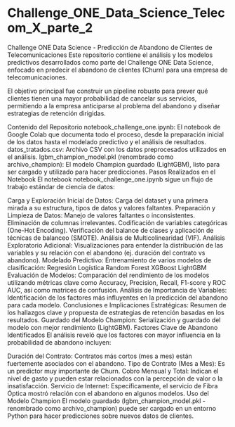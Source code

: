 # Challenge_ONE_Data_Science_Telecom_X_parte_2

Challenge ONE Data Science - Predicción de Abandono de Clientes de Telecomunicaciones
Este repositorio contiene el análisis y los modelos predictivos desarrollados como parte del Challenge ONE Data Science, enfocado en predecir el abandono de clientes (Churn) para una empresa de telecomunicaciones.

El objetivo principal fue construir un pipeline robusto para prever qué clientes tienen una mayor probabilidad de cancelar sus servicios, permitiendo a la empresa anticiparse al problema del abandono y diseñar estrategias de retención dirigidas.

Contenido del Repositorio
notebook_challenge_one.ipynb: El notebook de Google Colab que documenta todo el proceso, desde la preparación inicial de los datos hasta el modelado predictivo y el análisis de resultados.
datos_tratados.csv: Archivo CSV con los datos preprocesados utilizados en el análisis.
lgbm_champion_model.pkl (renombrado como archivo_champion): El modelo Champion guardado (LightGBM), listo para ser cargado y utilizado para hacer predicciones.
Pasos Realizados en el Notebook
El notebook notebook_challenge_one.ipynb sigue un flujo de trabajo estándar de ciencia de datos:

Carga y Exploración Inicial de Datos: Carga del dataset y una primera mirada a su estructura, tipos de datos y valores faltantes.
Preparación y Limpieza de Datos:
Manejo de valores faltantes o inconsistentes.
Eliminación de columnas irrelevantes.
Codificación de variables categóricas (One-Hot Encoding).
Verificación del balance de clases y aplicación de técnicas de balanceo (SMOTE).
Análisis de Multicolinearidad (VIF).
Análisis Exploratorio Adicional: Visualizaciones para entender la distribución de las variables y su relación con el abandono (ej. duración del contrato vs abandono).
Modelado Predictivo: Entrenamiento de varios modelos de clasificación:
Regresión Logística
Random Forest
XGBoost
LightGBM
Evaluación de Modelos: Comparación del rendimiento de los modelos utilizando métricas clave como Accuracy, Precision, Recall, F1-score y ROC AUC, así como matrices de confusión.
Análisis de Importancia de Variables: Identificación de los factores más influyentes en la predicción del abandono para cada modelo.
Conclusiones e Implicaciones Estratégicas: Resumen de los hallazgos clave y propuesta de estrategias de retención basadas en los resultados.
Guardado del Modelo Champion: Serialización y guardado del modelo con mejor rendimiento (LightGBM).
Factores Clave de Abandono Identificados
El análisis reveló que los factores con mayor influencia en la probabilidad de abandono incluyen:

Duración del Contrato: Contratos más cortos (mes a mes) están fuertemente asociados con el abandono.
Tipo de Contrato (Mes a Mes): Es un predictor muy importante de Churn.
Cobro Mensual y Total: Indican el nivel de gasto y pueden estar relacionados con la percepción de valor o la insatisfacción.
Servicio de Internet: Específicamente, el servicio de Fibra Óptica mostró relación con el abandono en algunos modelos.
Uso del Modelo Champion
El modelo guardado (lgbm_champion_model.pkl - renombrado como archivo_champion) puede ser cargado en un entorno Python para hacer predicciones sobre nuevos datos de clientes.
